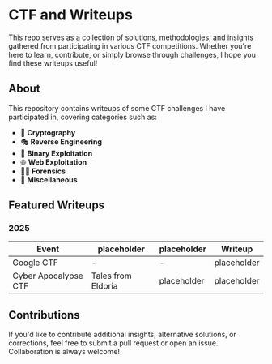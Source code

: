 # CTF and Writeups

This repo serves as a collection of solutions, methodologies, and insights gathered from participating in various CTF competitions. Whether you're here to learn, contribute, or simply browse through challenges, I hope you find these writeups useful!

## About

This repository contains writeups of some CTF challenges I have participated in, covering categories such as:

- 🔐 **Cryptography**
- 🎭 **Reverse Engineering**
- 🐞 **Binary Exploitation**
- 🌐 **Web Exploitation**
- 🕵️‍♂️ **Forensics**
- 🚀 **Miscellaneous**

## Featured Writeups

### 2025
| Event | placeholder | placeholder | Writeup |
|-----------|----------|----------|---------|
| Google CTF | - | - | placeholder |
| Cyber Apocalypse CTF | Tales from Eldoria | placeholder | placeholder |


## Contributions

If you'd like to contribute additional insights, alternative solutions, or corrections, feel free to submit a pull request or open an issue. Collaboration is always welcome!

